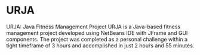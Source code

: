 # URJA
URJA: Java Fitness Management Project  URJA is a Java-based fitness management project developed using NetBeans IDE with JFrame and GUI components. The project was completed as a personal challenge within a tight timeframe of 3 hours and accomplished in just 2 hours and 55 minutes.
